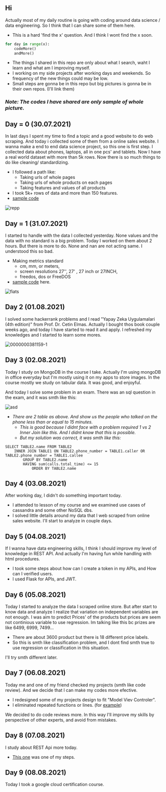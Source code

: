 
## Hi
Actually most of my daily routine is going with coding around data science / data engineering. So I think that I can share some of them here.

* This is a hard 'find the x' question. And I think I wont find the x soon.
```python
for day in range(x):
    codeMore()
    andMore()
```

* The things I shared in this repo are only about what I search, waht I learn and what am I improving myself.
* I working on my side projects after working days and weekends. So frequency of the new things could may be low.
* Small steps are gonna be in this repo but big pictures is gonna be in their own repos. (I'll link them)
  
### **_Note: The codes I have shared are only sample of whole picture._**


## **Day = 0 (30.07.2021)**
In last days I spent my time to find a topic and a good website to do web scraping. And today i collected some of them from a online sales website. I wanna make a end to end data science project, so this one is first step.
I collected data about phones, laptops, all in one pcs' and tablets. Now I have a real world dataset with more than 5k rows. Now there is so much things to do like cleaning/ standardizing.
- I followed a path like:
  - Taking urls of whole pages 
  - Taking urls of whole products on each pages
  - Taking features and values of all products
- I took 5k+ rows of data and more than 150 features.
- [sample code](https://github.com/bilative/x-days-of-code/blob/master/code_pieces/day00_scraping.py)

![repp](https://user-images.githubusercontent.com/70684994/127746179-41232d32-a9bb-4013-9f1d-e9c8577cb2f3.png)


## **Day = 1 (31.07.2021)**
I started to handle with the data I collected yesterday. None values and the data with no standard is a big problem. Today I worked on them about 2 hours. But there is more to do. None and nan are not acting same. I understood this so bad.
- Making metrics standard
  - cm, mm, or meters,
  - screen resolutions 27'', 27' , 27 inch or 27INCH,
  - freedos, dos or FreeDOS
- [sample code](https://github.com/bilative/x-days-of-code/blob/master/code_pieces/day01_datamanipulation.py)  here.

![fiats](https://user-images.githubusercontent.com/70684994/127753022-ccbcac36-88b4-4720-aa0e-3e317d186c22.png)

## **Day 2 (01.08.2021)**
I solved some hackerrank problems and I read "Yapay Zeka Uygulamalari (4th edition)" from Prof. Dr. Cetin Elmas. Actually I bought thos book couple weeks ago, and today I have started to read it and apply. I refreshed my knowledges and I started to learn some mores.

![0000000381159-1](https://user-images.githubusercontent.com/70684994/127784707-67503231-bcc6-41bb-a543-eb69ad114e97.jpg)

## **Day 3 (02.08.2021)**
Today I study on MongoDB in the course I take. Actually I'm using mongoDB in office everyday but I'm mostly using it on my apps to store images. In the course mostly we study on tabular data. It was good, and enjoyful.

And today I solve some problem in an exam. There was an sql question in the exam, and it was smth like this:

![asd](https://user-images.githubusercontent.com/70684994/127983336-5edbc7fe-140a-4603-981d-62e3f6f39aa6.png)

- _There are 2 table as above. And show us the people who talked on the phone less than or equal to 15 minutes._
  - _This is good because I didnt face with a problem required 1 vs 2 Inner Join like this. And I didnt know that this is possible._
  - _But my solution was correct, it was smth like this:_
```
SELECT TABLE2.name FROM TABLE2
    INNER JOIN TABLE1 ON TABLE2.phone_number = TABLE1.caller OR TABLE2.phone_number = TABLE1.callee
        GROUP BY TABLE2.name
        HAVING sum(calls.total_time) <= 15
            ORDER BY TABLE2.name
```

## **Day 4 (03.08.2021)**
After working day, I didn't do something important today.
* I attended to lesson of my course and we examined use cases of cassandra and some other NoSQL dbs.
* I solved little details around my data that I web scraped from online sales website. I'll start to analyze in couple days.

## **Day 5 (04.08.2021)**
If I wanna have data engineering skills, I think I should improve my level of knowledge in REST API. And actually I'm having fun while handling with html procedures.
- I took some steps about how can I create a token in my APIs, and How can I verified users.
- I used Flask for APIs, and JWT.

## **Day 6 (05.08.2021)**
Today I started to analyze the data I scraped online store. But after start to know data and analyze I realize that variation on independent variables are not enough. I was aim to predict Prices' of the products but prices are seem not continious variable to use regression. Im talking like this bc prizes are like 6499, 6999, 7499...
* There are about 3600 product but there is 18 different price labels.
* So this is smth like classification problem, and I dont find smth true to use regression or classification in this situation.

I'll try smth different later.
## **Day 7 (06.08.2021)**
Today me and one of my friend checked my projects (smth like code review). And we decide that I can make my codes more efective.
* I redesigned some of my projects design to fit "Model Viev Controler".
* I eliminated repeated functions or lines. (for [example](https://github.com/bilative/bookstore-db-hw/blob/master/libs/inserts.py))

We decided to do code reviews more. In this way I'll improve my skills by perspective of other experts, and avoid from mistakes.
## **Day 8 (07.08.2021)**
I study about REST Api more today.
* [This one](https://github.com/bilative/resty/tree/master/jsonPOST_functOutput) was one of my steps.
## **Day 9 (08.08.2021)**
Today I took a google cloud certification course.
